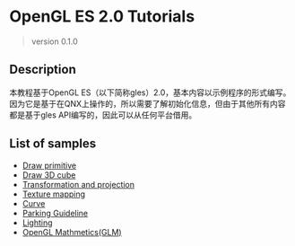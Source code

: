 # OpenGL ES 2.0 Tutorials
> version 0.1.0

## <a name="description"></a>Description
本教程基于OpenGL ES（以下简称gles）2.0，基本内容以示例程序的形式编写。因为它是基于在QNX上操作的，所以需要了解初始化信息，但由于其他所有内容都是基于gles API编写的，因此可以从任何平台借用。


## List of samples 

* [Draw primitive](./gles-triangle/README.md)
* [Draw 3D cube](./gles-3d-cube/README.md)
* [Transformation and projection](./gles-mvp/README.md)
* [Texture mapping](./gles-3d-cube-texture/README.md)
* [Curve](./gles-curve/README.md)
* [Parking Guideline](./gles-guideline/README.md)
* [Lighting](./gles-lighting/README.md)
* [OpenGL Mathmetics(GLM)](./gles-glm/README.md)
